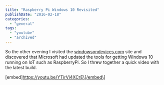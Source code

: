 ```yaml
---
title: "Raspberry Pi Windows 10 Revisited"
publishDate: "2016-02-18"
categories: 
  - "general"
tags: 
  - "youtube"
  - "archived"
---
```


So the other evening I visited the [windowsondevices.com](https://windowsondevices.com/) site and discovered that Microsoft had updated the tools for getting Windows 10 running on IoT such as RaspberryPi. So I threw together a quick video with the latest build.

\[embed\]https://youtu.be/YTirVi4XCrE\[/embed\]
